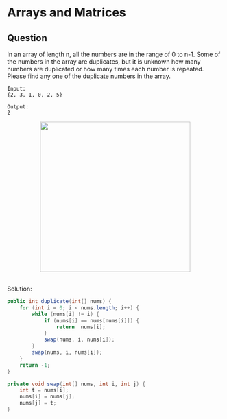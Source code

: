 # Arrays and Matrices

## Question

In an array of length n, all the numbers are in the range of 0 to n-1. Some of the numbers in the array are duplicates, but it is unknown how many numbers are duplicated or how many times each number is repeated. Please find any one of the duplicate numbers in the array.


```
Input:
{2, 3, 1, 0, 2, 5}

Output:
2
```

<div align="center"> <img src="https://cs-notes-1256109796.cos.ap-guangzhou.myqcloud.com/643b6f18-f933-4ac5-aa7a-e304dbd7fe49.gif" width="350px"> </div><br>

Solution: 

```java
public int duplicate(int[] nums) {
    for (int i = 0; i < nums.length; i++) {
        while (nums[i] != i) {
            if (nums[i] == nums[nums[i]]) {
                return  nums[i];
            }
            swap(nums, i, nums[i]);
        }
        swap(nums, i, nums[i]);
    }
    return -1;
}

private void swap(int[] nums, int i, int j) {
    int t = nums[i];
    nums[i] = nums[j];
    nums[j] = t;
}
```



